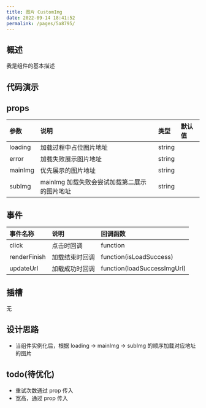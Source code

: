 ```yaml
---
title: 图片 CustomImg
date: 2022-09-14 18:41:52
permalink: /pages/5a8795/
---
```

## 概述
我是组件的基本描述

## 代码演示

<CustomImgBaseDemo />

<CustomImgLoadingDemo />

## props
| 参数  | 说明  | 类型  | 默认值  |
| :------------ | :------------ | :------------ | :------------ |
| loading  | 加载过程中占位图片地址  | string  |   |
| error  | 加载失败展示图片地址  | string  |   |
| mainImg  | 优先展示的图片地址  | string  |   |
| subImg  | mainImg 加载失败会尝试加载第二展示的图片地址  | string  |   |

## 事件
| 事件名称  | 说明  | 回调函数  |
| :------------ | :------------ | :------------ |
| click  | 点击时回调  | function  |
| renderFinish  | 加载结束时回调  | function(isLoadSuccess)  |
| updateUrl | 加载成功时回调  | function(loadSuccessImgUrl)  |

## 插槽
无

## 设计思路
* 当组件实例化后，根据 loading -> mainImg -> subImg 的顺序加载对应地址的图片

## todo(待优化)
* 重试次数通过 prop 传入
* 宽高，通过 prop 传入